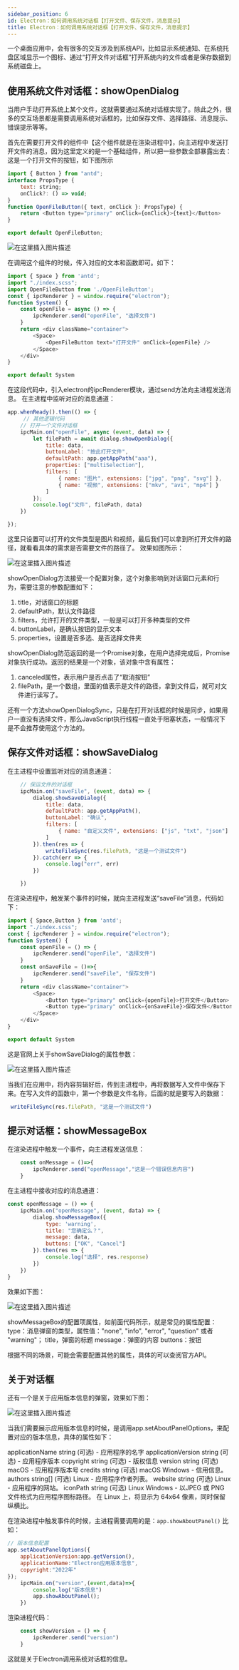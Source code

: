 ```yaml
---
sidebar_position: 6
id: Electron：如何调用系统对话框【打开文件、保存文件，消息提示】
title: Electron：如何调用系统对话框【打开文件、保存文件，消息提示】
---
```

一个桌面应用中，会有很多的交互涉及到系统API，比如显示系统通知、在系统托盘区域显示一个图标、通过“打开文件对话框”打开系统内的文件或者是保存数据到系统磁盘上。

##  使用系统文件对话框：showOpenDialog
当用户手动打开系统上某个文件，这就需要通过系统对话框实现了。除此之外，很多的交互场景都是需要调用系统对话框的，比如保存文件、选择路径、消息提示、错误提示等等。

首先在需要打开文件的组件中【这个组件就是在渲染进程中】，向主进程中发送打开文件的消息，因为这里定义的是一个基础组件，所以把一些参数全部暴露出去：
这是一个打开文件的按钮，如下图所示
```javascript
import { Button } from "antd";
interface PropsType {
    text: string;
    onClick?: () => void;
}
function OpenFileButton({ text, onClick }: PropsType) {
    return <Button type="primary" onClick={onClick}>{text}</Button>
}

export default OpenFileButton;
```
![在这里插入图片描述](https://img-blog.csdnimg.cn/deb330e0dffe4cf38a56fde1e869792f.png)

在调用这个组件的时候，传入对应的文本和函数即可。如下：

```javascript
import { Space } from 'antd';
import "./index.scss";
import OpenFileButton from './OpenFileButton';
const { ipcRenderer } = window.require("electron");
function System() {
    const openFile = async () => {
        ipcRenderer.send("openFile", "选择文件")
    }
    return <div className="container">
        <Space>
            <OpenFileButton text="打开文件" onClick={openFile} />
        </Space>
    </div>
}

export default System
```

在这段代码中，引入electron的ipcRenderer模块，通过send方法向主进程发送消息。
在主进程中监听对应的消息通道：

```javascript
app.whenReady().then(() => {
     // 其他逻辑代码
    // 打开一个文件对话框
    ipcMain.on("openFile", async (event, data) => {
        let filePath = await dialog.showOpenDialog({
            title: data,
            buttonLabel: "按此打开文件",
            defaultPath: app.getAppPath("aaa"),
            properties: ["multiSelection"],
            filters: [
                { name: "图片", extensions: ["jpg", "png", "svg"] },
                { name: "视频", extensions: ["mkv", "avi", "mp4"] }
            ]
        });
        console.log("文件", filePath, data)
    })

});
```

这里只设置可以打开的文件类型是图片和视频，最后我们可以拿到所打开文件的路径，就看看具体的需求是否需要文件的路径了。
效果如图所示：

![在这里插入图片描述](https://img-blog.csdnimg.cn/3828b822964340e491a1d1daa51883d7.png)

showOpenDialog方法接受一个配置对象，这个对象影响到对话窗口元素和行为，需要注意的参数配置如下：
1. title，对话窗口的标题
2. defaultPath，默认文件路径
3. filters，允许打开的文件类型，一般是可以打开多种类型的文件
4. buttonLabel，是确认按钮的显示文本
5. properties，设置是否多选、是否选择文件夹

showOpenDialog防范返回的是一个Promise对象，在用户选择完成后，Promise对象执行成功。返回的结果是一个对象，该对象中含有属性：
1. canceled属性，表示用户是否点击了“取消按钮”
2.  filePath，是一个数组，里面的值表示是文件的路径，拿到文件后，就可对文件进行读写了。

还有一个方法showOpenDialogSync，只是在打开对话框的时候是同步，如果用户一直没有选择文件，那么JavaScript执行线程一直处于阻塞状态，一般情况下是不会推荐使用这个方法的。

## 保存文件对话框：showSaveDialog
在主进程中设置监听对应的消息通道：

```javascript
    // 保运文件的对话框
    ipcMain.on("saveFile", (event, data) => {
        dialog.showSaveDialog({
            title: data,
            defaultPath: app.getAppPath(),
            buttonLabel: "确认",
            filters: [
                { name: "自定义文件", extensions: ["js", "txt", "json"] },
            ]
        }).then(res => {
            writeFileSync(res.filePath, "这是一个测试文件")
        }).catch(err => {
            console.log("err", err)
        })

    })
```
在渲染进程中，触发某个事件的时候，就向主进程发送“saveFile”消息，代码如下：

```javascript
import { Space,Button } from 'antd';
import "./index.scss";
const { ipcRenderer } = window.require("electron");
function System() {
    const openFile = () => {
        ipcRenderer.send("openFile", "选择文件")
    }
    const onSaveFile = ()=>{
        ipcRenderer.send("saveFile", "保存文件")
    }
    return <div className="container">
        <Space>
            <Button type="primary" onClick={openFile}>打开文件</Button>
            <Button type="primary" onClick={onSaveFile}>保存文件</Button>
        </Space>
    </div>
}

export default System
```
这是官网上关于showSaveDialog的属性参数：

![在这里插入图片描述](https://img-blog.csdnimg.cn/cf6423c8007f4be4ad4a55252efc9c65.png)

当我们在应用中，将内容剪辑好后，传到主进程中，再将数据写入文件中保存下来。在写入文件的函数中，第一个参数是文件名称，后面的就是要写入的数据：

```javascript
 writeFileSync(res.filePath, "这是一个测试文件")
```
## 提示对话框：showMessageBox
在渲染进程中触发一个事件，向主进程发送信息：

```javascript
    const onMessage = ()=>{
        ipcRenderer.send("openMessage","这是一个错误信息内容")
    }
```
在主进程中接收对应的消息通道：

```javascript
const openMessage = () => {
    ipcMain.on("openMessage", (event, data) => {
        dialog.showMessageBox({
            type: 'warning',
            title: "您确定么？",
            message: data,
            buttons: ["OK", "Cancel"]
        }).then(res => {
            console.log("选择", res.response)
        })
    })
}
```
效果如下图：

![在这里插入图片描述](https://img-blog.csdnimg.cn/57e4928b065c4bac91b164e91700aa22.png)

showMessageBox的配置项属性，如前面代码所示，就是常见的属性配置：
type：消息弹窗的类型，属性值："none", "info", "error", "question" 或者 "warning"；
title，弹窗的标题
message：弹窗的内容
buttons：按钮

根据不同的场景，可能会需要配置其他的属性，具体的可以查阅官方API。

## 关于对话框
还有一个是关于应用版本信息的弹窗，效果如下图：

![在这里插入图片描述](https://img-blog.csdnimg.cn/f2103cbe478d4d3799413e7f9885fdcf.png)

当我们需要展示应用版本信息的时候，是调用app.setAboutPanelOptions，来配置对应的版本信息，具体的属性如下：

applicationName string (可选) - 应用程序的名字
applicationVersion string (可选) - 应用程序版本
copyright string (可选) - 版权信息
version string (可选) macOS - 应用程序版本号
credits string (可选) macOS Windows - 信用信息。
authors string[] (可选) Linux - 应用程序作者列表。
website string (可选) Linux - 应用程序的网站。
iconPath string (可选) Linux Windows - 以JPEG 或 PNG 文件格式为应用程序图标路径。 在 Linux 上，将显示为 64x64 像素，同时保留纵横比。

在渲染进程中触发事件的时候，主进程需要调用的是：`app.showAboutPanel()`
比如：

```javascript
// 版本信息配置
app.setAboutPanelOptions({
    applicationVersion:app.getVersion(),
    applicationName:"Electron应用版本信息",
    copyright:"2022年"
});
    ipcMain.on("version",(event,data)=>{
        console.log("版本信息")
        app.showAboutPanel();
    })
```

渲染进程代码：

```javascript
    const showVersion = () => {
        ipcRenderer.send("version")
    }
```

这就是关于Electron调用系统对话框的信息。